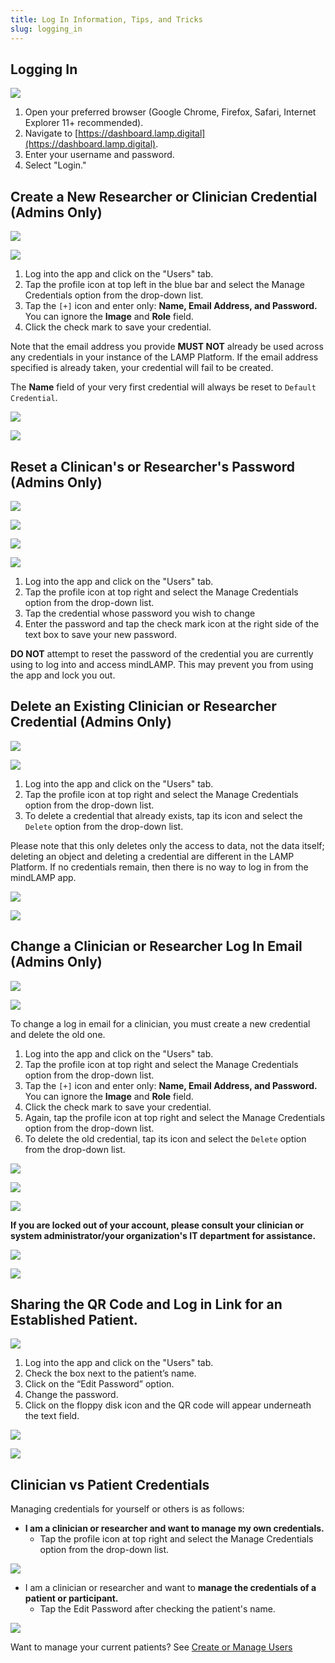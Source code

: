 ```yaml
---
title: Log In Information, Tips, and Tricks
slug: logging_in
---
```


## Logging In

![](../assets/Screen_Shot_2020-09-21_at_10.56.36_AM.png)

1. Open your preferred browser (Google Chrome, Firefox, Safari, Internet Explorer 11+ recommended).
2. Navigate to [https://dashboard.lamp.digital](https://dashboard.lamp.digital).
3. Enter your username and password.
4. Select "Login."

## Create a New Researcher or Clinician Credential (Admins Only)

![](../assets/users_tab.jpg)

![](../assets/Untitled%2055.jpeg)

1. Log into the app and click on the "Users" tab.
2. Tap the profile icon at top left in the blue bar and select the Manage Credentials option from the drop-down list. 
3. Tap the `[+]` icon and enter only: **Name, Email Address, and Password.** You can ignore the **Image** and **Role** field.
4. Click the check mark to save your credential.

Note that the email address you provide **MUST NOT** already be used across any credentials in your instance of the LAMP Platform. If the email address specified is already taken, your credential will fail to be created.

The **Name** field of your very first credential will always be reset to `Default Credential`. 

![](../assets/Screen_Shot_2020-10-02_at_3.27.24_PM.png)

![](../assets/Screen_Shot_2020-10-02_at_3.26.07_PM.png)

## Reset a Clinican's or Researcher's Password (Admins Only)

![](../assets/users_tab.jpg)

![](../assets/Untitled%2061.png)

![](../assets/Screen_Shot_2020-10-02_at_3.27.40_PM.png)

![](../assets/Screen_Shot_2020-10-02_at_3.27.55_PM.png)

1. Log into the app and click on the "Users" tab.
2. Tap the profile icon at top right and select the Manage Credentials option from the drop-down list. 
3. Tap the credential whose password you wish to change
4. Enter the password and tap the check mark icon at the right side of the text box to save your new password.

**DO NOT** attempt to reset the password of the credential you are currently using to log into and access mindLAMP. This may prevent you from using the app and lock you out.

## Delete an Existing Clinician or Researcher Credential (Admins Only)

![](../assets/users_tab.jpg)

![](../assets/Untitled%2061.png)

1. Log into the app and click on the "Users" tab.
2. Tap the profile icon at top right and select the Manage Credentials option from the drop-down list. 
3. To delete a credential that already exists, tap its icon and select the `Delete` option from the drop-down list.

Please note that this only deletes only the access to data, not the data itself; deleting an object and deleting a credential are different in the LAMP Platform. If no credentials remain, then there is no way to log in from the mindLAMP app.

![](../assets/Untitled%2062.png)

![](../assets/Screen_Shot_2020-10-02_at_3.28.11_PM.png)

## Change a Clinician or Researcher Log In Email (Admins Only)

![](../assets/users_tab.jpg)

![](../assets/Untitled%2061.png)

To change a log in email for a clinician, you must create a new credential and delete the old one.

1. Log into the app and click on the "Users" tab.
2. Tap the profile icon at top right and select the Manage Credentials option from the drop-down list. 
3. Tap the `[+]` icon and enter only: **Name, Email Address, and Password.** You can ignore the **Image** and **Role** field.
4. Click the check mark to save your credential.
5. Again, tap the profile icon at top right and select the Manage Credentials option from the drop-down list. 
6. To delete the old credential, tap its icon and select the `Delete` option from the drop-down list.

![](../assets/Screen_Shot_2020-10-02_at_3.27.24_PM.png)

![](../assets/Screen_Shot_2020-10-02_at_3.26.07_PM.png)

![](../assets/Untitled%2062.png)

**If you are locked out of your account, please consult your clinician or system administrator/your organization's IT department for assistance.**

![](../assets/Untitled%2062.png)

![](../assets/Screen_Shot_2020-10-02_at_3.28.11_PM.png)

## Sharing the QR Code and Log in Link for an Established Patient.

![](../assets/users_tab.jpg)

1. Log into the app and click on the "Users" tab.
2. Check the box next to the patient’s name.
3. Click on the “Edit Password” option.
4. Change the password.
5. Click on the floppy disk icon and the QR code will appear underneath the text field.

![](../assets/Untitled%2063.png)

![](../assets/Untitled%2064.png)

## Clinician vs Patient Credentials

Managing credentials for yourself or others is as follows:

- **I am a clinician or researcher and  want to manage my own credentials.**
    - Tap the profile icon at top right and select the Manage Credentials option from the drop-down list.

![](../assets/Untitled%2065.png)

- I am a clinician or researcher and want to **manage the credentials of a patient or participant.**
    - Tap the Edit Password after checking the patient's name.

![](../assets/Untitled%2066.png)

Want to manage your current patients? See [Create or Manage Users](Create%20or%20Manage%20Users.md) 
